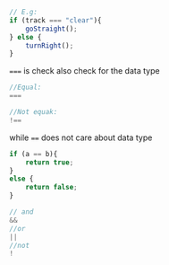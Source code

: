 
```Javascript
// E.g: 
if (track === "clear"){
	goStraight();
} else {
	turnRight();
}
```

`===` is check also check for the data type

```Javascript
//Equal: 
===

//Not equak:
!==
```

while `==` does not care about data type

```Javascript
if (a == b){
	return true;
}
else {
	return false;
}
```

```Javascript
// and
&&
//or 
|| 
//not
!
```

